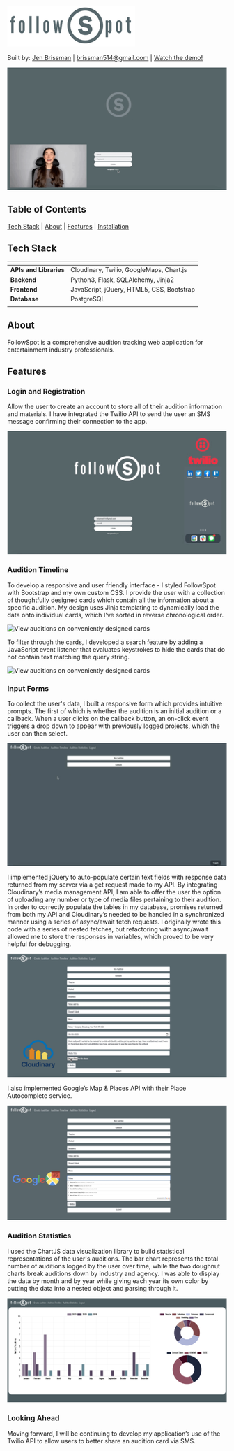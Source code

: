 ![followSpot](static/img/SmallLogo.png "followSpot")

Built by: [Jen Brissman](https://www.linkedin.com/in/jenbrissman/) | [brissman514@gmail.com](mailto:brissman514@gmail.com?subject=[GitHub]%20FollowSpot) | [Watch the demo!](https://www.youtube.com/watch?v=AkxajodTJZs&t=23s)

![DemoGIF](static/img/Demo.GIF "DemoGIF")

Table of Contents
------
[Tech Stack](#tech-stack) | [About](#about) | [Features](#features) | [Installation](#installation)

Tech Stack
------
| <!-- -->    | <!-- -->    |
|:-------------|:-------------|
| **APIs and Libraries**  | Cloudinary, Twilio, GoogleMaps, Chart.js |
| **Backend**             | Python3, Flask, SQLAlchemy, Jinja2 |
| **Frontend**            | JavaScript, jQuery, HTML5, CSS, Bootstrap |
| **Database**            | PostgreSQL |
| <!-- -->    | <!-- -->    |

About
------

FollowSpot is a comprehensive audition tracking web application for entertainment industry professionals.

Features
------
### Login and Registration
Allow the user to create an account to store all of their audition information and materials. I have integrated the Twilio API to send the user an SMS message confirming their connection to the app.

![Home/Login](static/img/Login.GIF)

### Audition Timeline
To develop a responsive and user friendly interface - I styled FollowSpot with Bootstrap and my own custom CSS. I provide the user with a collection of thoughtfully designed cards which contain all the information about a specific audition. My design uses Jinja templating to dynamically load the data onto individual cards, which I've sorted in reverse chronological order.  

![View auditions on conveniently designed cards](static/img/AuditionTimeline.GIF)

To filter through the cards, I developed a search feature by adding a JavaScript event listener that evaluates keystrokes to hide the cards that do not contain text matching the query string.

![View auditions on conveniently designed cards](static/img/Search.GIF)

### Input Forms
To collect the user's data, I built a responsive form which provides intuitive prompts. The first of which is whether the audition is an initial audition or a callback. When a user clicks on the callback button, an on-click event triggers a drop down to appear with previously logged projects, which the user can then select.

![Log and track all of your audition information](static/img/Input.GIF)

I implemented jQuery to auto-populate certain text fields with response data returned from my server via a get request made to my API. By integrating Cloudinary’s media management API, I am able to offer the user the option of uploading any number or type of media files pertaining to their audition. In order to correctly populate the tables in my database, promises returned from both my API and Cloudinary’s needed to be handled in a synchronized manner using a series of async/await fetch requests. I originally wrote this code with a series of nested fetches, but refactoring with async/await allowed me to store the responses in variables, which proved to be very helpful for debugging.

![Log and track all of your audition information](static/img/Cloudinary.PNG)

I also implemented Google’s Map & Places API with their Place Autocomplete service.

![Log and track all of your audition information](static/img/GoogleMaps.png)

### Audition Statistics
I used the ChartJS data visualization library to build statistical representations of the user's auditions. The bar chart represents the total number of auditions logged by the user over time, while the two doughnut charts break auditions down by industry and agency. I was able to display the data by month and by year while giving each year its own color by putting the data into a nested object and parsing through it.

![View your audition statistics conveniently and dynamically displayed](static/img/Charts.png)

### Looking Ahead
Moving forward, I will be continuing to develop my application’s use of the Twilio API to allow users to better share an audition card via SMS.
